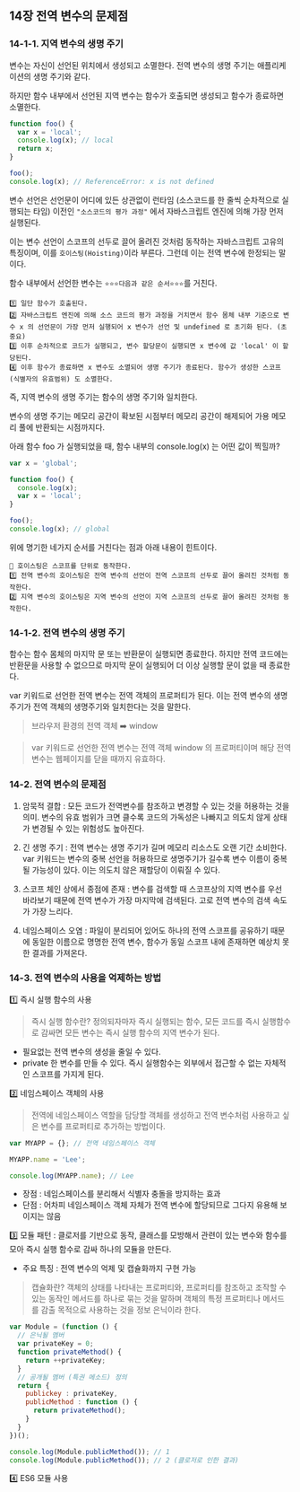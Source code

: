 ## 14장 전역 변수의 문제점

### 14-1-1. 지역 변수의 생명 주기

변수는 자신이 선언된 위치에서 생성되고 소멸한다.
전역 변수의 생명 주기는 애플리케이션의 생명 주기와 같다.

하지만 함수 내부에서 선언된 지역 변수는 함수가 호출되면 생성되고 함수가 종료하면 소멸한다.

```javascript
function foo() {
  var x = 'local';
  console.log(x); // local
  return x;
}

foo();
console.log(x); // ReferenceError: x is not defined
```

변수 선언은 선언문이 어디에 있든 상관없이 런타임 (소스코드를 한 줄씩 순차적으로 실행되는 타임) 이전인 ```"소스코드의 평가 과정"``` 에서 자바스크립트 엔진에 의해 가장 먼저 실행된다.

이는 변수 선언이 스코프의 선두로 끌어 올려진 것처럼 동작하는 자바스크립트 고유의 특징이며, 이를 ```호이스팅(Hoisting)```이라 부른다.
그런데 이는 전역 변수에 한정되는 말이다.

함수 내부에서 선언한 변수는 ```⭐️⭐️⭐️다음과 같은 순서⭐️⭐️⭐️```를 거친다.

```text
1️⃣ 일단 함수가 호출된다.
2️⃣ 자바스크립트 엔진에 의해 소스 코드의 평가 과정을 거치면서 함수 몸체 내부 기준으로 변수 x 의 선언문이 가장 먼저 실행되어 x 변수가 선언 및 undefined 로 초기화 된다. (초중요)
3️⃣ 이후 순차적으로 코드가 실행되고, 변수 할당문이 실행되면 x 변수에 값 'local' 이 할당된다.
4️⃣ 이후 함수가 종료하면 x 변수도 소멸되어 생명 주기가 종료된다. 함수가 생성한 스코프 (식별자의 유효범위) 도 소멸한다.
```

즉, 지역 변수의 생명 주기는 함수의 생명 주기와 일치한다.

변수의 생명 주기는 메모리 공간이 확보된 시점부터 메모리 공간이 해제되어 가용 메모리 풀에 반환되는 시점까지다.

아래 함수 foo 가 실행되었을 때, 함수 내부의 console.log(x) 는 어떤 값이 찍힐까?

```javascript
var x = 'global';

function foo() {
  console.log(x);
  var x = 'local';
}

foo();
console.log(x); // global
```

위에 명기한 네가지 순서를 거친다는 점과 아래 내용이 힌트이다.

```text
🚨 호이스팅은 스코프를 단위로 동작한다.
1️⃣ 전역 변수의 호이스팅은 전역 변수의 선언이 전역 스코프의 선두로 끌어 올려진 것처럼 동작한다.
2️⃣ 지역 변수의 호이스팅은 지역 변수의 선언이 지역 스코프의 선두로 끌어 올려진 것처럼 동작한다.
```

### 14-1-2. 전역 변수의 생명 주기

함수는 함수 몸체의 마지막 문 또는 반환문이 실행되면 종료한다. 하지만 전역 코드에는 반환문을 사용할 수 없으므로 마지막 문이 실행되어 더 이상 실행할 문이 없을 때 종료한다.

var 키워드로 선언한 전역 변수는 전역 객체의 프로퍼티가 된다. 이는 전역 변수의 생명 주기가 전역 객체의 생명주기와 일치한다는 것을 말한다.

> 브라우저 환경의 전역 객체 ➡️ window

> var 키워드로 선언한 전역 변수는 전역 객체 window 의 프로퍼티이며 해당 전역 변수는 웹페이지를 닫을 때까지 유효하다.

### 14-2. 전역 변수의 문제점

1. 암묵적 결합 : 모든 코드가 전역변수를 참조하고 변경할 수 있는 것을 허용하는 것을 의미. 변수의 유효 범위가 크면 클수록 코드의 가독성은 나빠지고 의도치 않게 상태가 변경될 수 있는 위험성도 높아진다.

2. 긴 생명 주기 : 전역 변수는 생명 주기가 길며 메모리 리소스도 오랜 기간 소비한다. var 키워드는 변수의 중복 선언을 허용하므로 생명주기가 길수록 변수 이름이 중복될 가능성이 있다. 이는 의도치 않은 재할당이 이뤄질 수 있다.

3. 스코프 체인 상에서 종점에 존재 : 변수를 검색할 때 스코프상의 지역 변수를 우선 바라보기 때문에 전역 변수가 가장 마지막에 검색된다. 고로 전역 변수의 검색 속도가 가장 느리다.

4. 네임스페이스 오염 : 파일이 분리되어 있어도 하나의 전역 스코프를 공유하기 때문에 동일한 이름으로 명명한 전역 변수, 함수가 동일 스코프 내에 존재하면 예상치 못한 결과를 가져온다.

### 14-3. 전역 변수의 사용을 억제하는 방법

1️⃣ 즉시 실행 함수의 사용

> 즉시 실행 함수란? 정의되자마자 즉시 실행되는 함수, 모든 코드를 즉시 실행함수로 감싸면 모든 변수는 즉시 실행 함수의 지역 변수가 된다.

- 필요없는 전역 변수의 생성을 줄일 수 있다.
- private 한 변수를 만들 수 있다. 즉시 실행함수는 외부에서 접근할 수 없는 자체적인 스코프를 가지게 된다.

2️⃣ 네임스페이스 객체의 사용

> 전역에 네임스페이스 역할을 담당할 객체를 생성하고 전역 변수처럼 사용하고 싶은 변수를 프로퍼티로 추가하는 방법이다.

```javascript
var MYAPP = {}; // 전역 네임스페이스 객체

MYAPP.name = 'Lee';

console.log(MYAPP.name); // Lee
```
- 장점 : 네임스페이스를 분리해서 식별자 충돌을 방지하는 효과
- 단점 : 어차피 네임스페이스 객체 자체가 전역 변수에 할당되므로 그다지 유용해 보이지는 않음


3️⃣ 모듈 패턴 : 클로저를 기반으로 동작, 클래스를 모방해서 관련이 있는 변수와 함수를 모아 즉시 실행 함수로 감싸 하나의 모듈을 만든다.

- 주요 특징 : 전역 변수의 억제 및 캡슐화까지 구현 가능
  
> 캡슐화란? 객체의 상태를 나타내는 프로퍼티와, 프로퍼티를 참조하고 조작할 수 있는 동작인 메서드를 하나로 묶는 것을 말하며 객체의 특정 프로퍼티나 메서드를 감출 목적으로 사용하는 것을 정보 은닉이라 한다.

```javascript
var Module = (function () { 
  // 은닉될 멤버
  var privateKey = 0; 
  function privateMethod() { 
    return ++privateKey; 
  } 
  // 공개될 멤버 (특권 메소드) 정의 
  return { 
    publickey : privateKey, 
    publicMethod : function () { 
      return privateMethod(); 
    } 
  } 
})(); 

console.log(Module.publicMethod()); // 1
console.log(Module.publicMethod()); // 2 (클로저로 인한 결과)
```

4️⃣ ES6 모듈 사용
